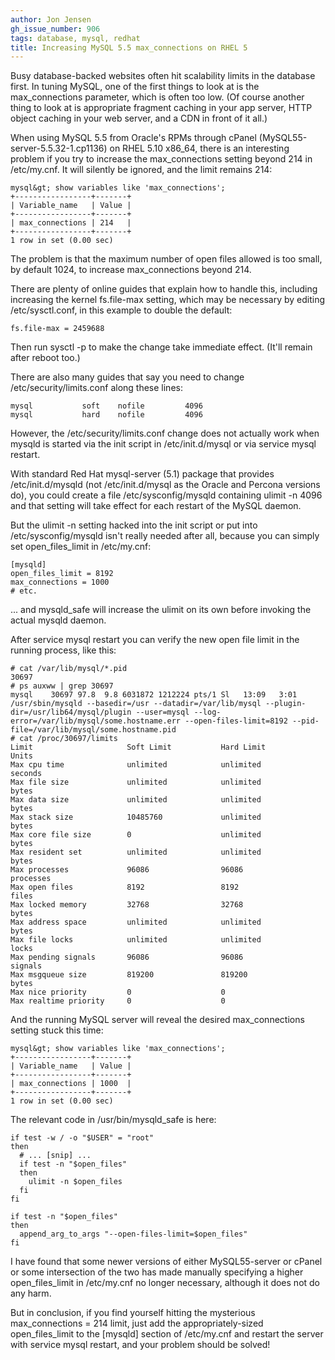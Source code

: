 ```yaml
---
author: Jon Jensen
gh_issue_number: 906
tags: database, mysql, redhat
title: Increasing MySQL 5.5 max_connections on RHEL 5
---
```




Busy database-backed websites often hit scalability limits in the database first. In tuning MySQL, one of the first things to look at is the max_connections parameter, which is often too low. (Of course another thing to look at is appropriate fragment caching in your app server, HTTP object caching in your web server, and a CDN in front of it all.)

When using MySQL 5.5 from Oracle's RPMs through cPanel (MySQL55-server-5.5.32-1.cp1136) on RHEL 5.10 x86_64, there is an interesting problem if you try to increase the max_connections setting beyond 214 in /etc/my.cnf. It will silently be ignored, and the limit remains 214:

```nohighlight
mysql&gt; show variables like 'max_connections';
+-----------------+-------+
| Variable_name   | Value |
+-----------------+-------+
| max_connections | 214   |
+-----------------+-------+
1 row in set (0.00 sec)
```

The problem is that the maximum number of open files allowed is too small, by default 1024, to increase max_connections beyond 214.

There are plenty of online guides that explain how to handle this, including increasing the kernel fs.file-max setting, which may be necessary by editing /etc/sysctl.conf, in this example to double the default:

```nohighlight
fs.file-max = 2459688
```

Then run sysctl -p to make the change take immediate effect. (It'll remain after reboot too.)

There are also many guides that say you need to change /etc/security/limits.conf along these lines:

```nohighlight
mysql           soft    nofile         4096
mysql           hard    nofile         4096
```

However, the /etc/security/limits.conf change does not actually work when mysqld is started via the init script in /etc/init.d/mysql or via service mysql restart.

With standard Red Hat mysql-server (5.1) package that provides /etc/init.d/mysqld (not /etc/init.d/mysql as the Oracle and Percona versions do), you could create a file /etc/sysconfig/mysqld containing ulimit -n 4096 and that setting will take effect for each restart of the MySQL daemon.

But the ulimit -n setting hacked into the init script or put into /etc/sysconfig/mysqld isn't really needed after all, because you can simply set open_files_limit in /etc/my.cnf:

```nohighlight
[mysqld]
open_files_limit = 8192
max_connections = 1000
# etc.
```

... and mysqld_safe will increase the ulimit on its own before invoking the actual mysqld daemon.

After service mysql restart you can verify the new open file limit in the running process, like this:

```nohighlight
# cat /var/lib/mysql/*.pid
30697
# ps auxww | grep 30697
mysql    30697 97.8  9.8 6031872 1212224 pts/1 Sl   13:09   3:01 /usr/sbin/mysqld --basedir=/usr --datadir=/var/lib/mysql --plugin-dir=/usr/lib64/mysql/plugin --user=mysql --log-error=/var/lib/mysql/some.hostname.err --open-files-limit=8192 --pid-file=/var/lib/mysql/some.hostname.pid
# cat /proc/30697/limits
Limit                     Soft Limit           Hard Limit           Units
Max cpu time              unlimited            unlimited            seconds
Max file size             unlimited            unlimited            bytes
Max data size             unlimited            unlimited            bytes
Max stack size            10485760             unlimited            bytes
Max core file size        0                    unlimited            bytes
Max resident set          unlimited            unlimited            bytes
Max processes             96086                96086                processes
Max open files            8192                 8192                 files
Max locked memory         32768                32768                bytes
Max address space         unlimited            unlimited            bytes
Max file locks            unlimited            unlimited            locks
Max pending signals       96086                96086                signals
Max msgqueue size         819200               819200               bytes
Max nice priority         0                    0
Max realtime priority     0                    0
```

And the running MySQL server will reveal the desired max_connections setting stuck this time:

```nohighlight
mysql&gt; show variables like 'max_connections';
+-----------------+-------+
| Variable_name   | Value |
+-----------------+-------+
| max_connections | 1000  |
+-----------------+-------+
1 row in set (0.00 sec)
```

The relevant code in /usr/bin/mysqld_safe is here:

```nohighlight
if test -w / -o "$USER" = "root"
then
  # ... [snip] ...
  if test -n "$open_files"
  then
    ulimit -n $open_files
  fi
fi

if test -n "$open_files"
then
  append_arg_to_args "--open-files-limit=$open_files"
fi
```

I have found that some newer versions of either MySQL55-server or cPanel or some intersection of the two has made manually specifying a higher open_files_limit in /etc/my.cnf no longer necessary, although it does not do any harm.

But in conclusion, if you find yourself hitting the mysterious max_connections = 214 limit, just add the appropriately-sized open_files_limit to the [mysqld] section of /etc/my.cnf and restart the server with service mysql restart, and your problem should be solved!


